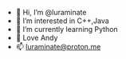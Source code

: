 - 👋 Hi, I’m @luraminate
- 👀 I’m interested in C++,Java
- 🌱 I’m currently learning Python
- 💞️ Love Andy
- 📫 luraminate@proton.me

<!---
luraminate/luraminate is a ✨ special ✨ repository because its `README.md` (this file) appears on your GitHub profile.
You can click the Preview link to take a look at your changes.
--->
